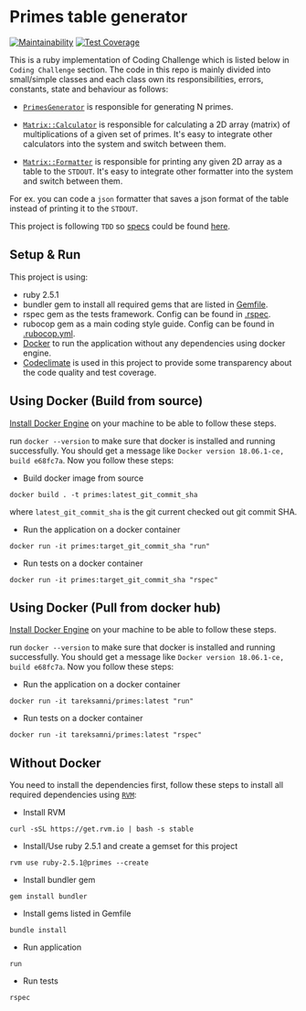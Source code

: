 # Primes table generator

[![Maintainability](https://api.codeclimate.com/v1/badges/3f293158d55acc67fbf2/maintainability)](https://codeclimate.com/github/tareksamni/primes/maintainability)
[![Test Coverage](https://api.codeclimate.com/v1/badges/3f293158d55acc67fbf2/test_coverage)](https://codeclimate.com/github/tareksamni/primes/test_coverage)

This is a ruby implementation of Coding Challenge which is listed below in `Coding Challenge` section.
The code in this repo is mainly divided into small/simple classes and each class own its responsibilities, errors, constants, state and behaviour as follows:

+ [`PrimesGenerator`][1] is responsible for generating N primes.

+ [`Matrix::Calculator`][2] is responsible for calculating a 2D array (matrix) of multiplications of a given set of primes. It's easy to integrate other calculators into the system and switch between them.

+ [`Matrix::Formatter`][3] is responsible for printing any given 2D array as a table to the `STDOUT`. It's easy to integrate other formatter into the system and switch between them.

For ex. you can code a `json` formatter that saves a json format of the table instead of printing it to the `STDOUT`.

This project is following `TDD` so [specs][4] could be found [here][5].

## Setup & Run

This project is using:

+ ruby 2.5.1
+ bundler gem to install all required gems that are listed in [Gemfile][6].
+ rspec gem as the tests framework. Config can be found in [.rspec][7].
+ rubocop gem as a main coding style guide. Config can be found in [.rubocop.yml][8].
+ [Docker][9] to run the application without any dependencies using docker engine.
+ [Codeclimate][12] is used in this project to provide some transparency about the code quality and test coverage.

## Using Docker (Build from source)

[Install Docker Engine][10] on your machine to be able to follow these steps.

run `docker --version` to make sure that docker is installed and running successfully. You should get a message like `Docker version 18.06.1-ce, build e68fc7a`. Now you follow these steps:

+ Build docker image from source

```shell
docker build . -t primes:latest_git_commit_sha
```

where `latest_git_commit_sha` is the git current checked out git commit SHA.

+ Run the application on a docker container

```shell
docker run -it primes:target_git_commit_sha "run"
```

+ Run tests on a docker container

```shell
docker run -it primes:target_git_commit_sha "rspec"
```

## Using Docker (Pull from docker hub)

[Install Docker Engine][10] on your machine to be able to follow these steps.

run `docker --version` to make sure that docker is installed and running successfully. You should get a message like `Docker version 18.06.1-ce, build e68fc7a`. Now you follow these steps:

+ Run the application on a docker container

```shell
docker run -it tareksamni/primes:latest "run"
```

+ Run tests on a docker container

```shell
docker run -it tareksamni/primes:latest "rspec"
```

## Without Docker

You need to install the dependencies first, follow these steps to install all required dependencies using [`RVM`][11]:

+ Install RVM

```shell
curl -sSL https://get.rvm.io | bash -s stable
```

+ Install/Use ruby 2.5.1 and create a gemset for this project

```shell
rvm use ruby-2.5.1@primes --create
```

+ Install bundler gem

```shell
gem install bundler
```

+ Install gems listed in Gemfile

```shell
bundle install
```

+ Run application

```shell
run
```

+ Run tests

```shell
rspec
```

[1]: https://github.com/tareksamni/primes
[2]: https://github.com/tareksamni/primes
[3]: https://github.com/tareksamni/primes
[4]: http://rspec.info/
[5]: https://github.com/tareksamni/primes/tree/master/spec
[6]: https://github.com/tareksamni/primes/blob/master/Gemfile
[7]: https://github.com/tareksamni/primes/blob/master/.rspec
[8]: https://github.com/tareksamni/primes/blob/master/.rubocop.yml
[9]: https://www.docker.com/
[10]: https://docs.docker.com/docker-for-mac/install/
[11]: https://rvm.io/rvm/install
[12]: http://codeclimate.com/
